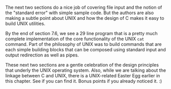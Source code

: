 The next two sections do a nice job of covering file input and the notion of the "standard
error" with simple sample code.  But the authors are also making a subtle
point about UNIX and how the design of C makes it easy to build UNIX utilities.

By the end of section 7.6, we see a 29 line program that is a pretty much complete implementation
of the core functionality of the UNIX `cat` command.  Part of the philosophy of UNIX was to build
commands that are each simple building blocks that can be composed using standard input and output
redirection as well as pipes.

These next two sections are a gentle celebration of the design principles that underly the UNIX operating
system.  Also, while we are talking about the linkage between C and UNIX, there is a UNIX-related
Easter Egg earlier in this chapter.  See if you can find it.  Bonus points if you already noticed it. :)

